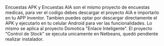 Encuestas APK y Encuestas AIA son el mismo proyecto de encuestas medicas, para ver el codigo debes descargar el proyecto AIA e importarlo en tu APP Inventor. 
Tambien puedes optar por descargar directamente el APK y ejecutarlo en tu celular Android para ver las funcionalidades.
Lo mismo se aplica al proyecto Domotica "Enlace Inteligente".
El proyecto "Control de Stock" se ejecuta unicamente en Netbeans, quedó pendiente realizar instalador.
